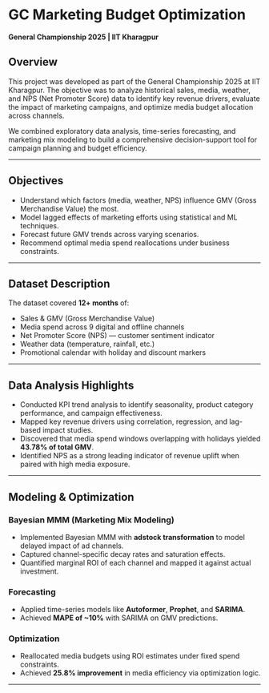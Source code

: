# GC Marketing Budget Optimization 
**General Championship 2025 | IIT Kharagpur**

## Overview  
This project was developed as part of the General Championship 2025 at IIT Kharagpur. The objective was to analyze historical sales, media, weather, and NPS (Net Promoter Score) data to identify key revenue drivers, evaluate the impact of marketing campaigns, and optimize media budget allocation across channels.

We combined exploratory data analysis, time-series forecasting, and marketing mix modeling to build a comprehensive decision-support tool for campaign planning and budget efficiency.

---

## Objectives  
- Understand which factors (media, weather, NPS) influence GMV (Gross Merchandise Value) the most.  
- Model lagged effects of marketing efforts using statistical and ML techniques.  
- Forecast future GMV trends across varying scenarios.  
- Recommend optimal media spend reallocations under business constraints.

---

## Dataset Description  
The dataset covered **12+ months** of:
- Sales & GMV (Gross Merchandise Value)
- Media spend across 9 digital and offline channels
- Net Promoter Score (NPS) — customer sentiment indicator
- Weather data (temperature, rainfall, etc.)
- Promotional calendar with holiday and discount markers

---

## Data Analysis Highlights  
- Conducted KPI trend analysis to identify seasonality, product category performance, and campaign effectiveness.  
- Mapped key revenue drivers using correlation, regression, and lag-based impact studies.  
- Discovered that media spend windows overlapping with holidays yielded **43.78% of total GMV**.  
- Identified NPS as a strong leading indicator of revenue uplift when paired with high media exposure.

---

## Modeling & Optimization  
### Bayesian MMM (Marketing Mix Modeling)  
- Implemented Bayesian MMM with **adstock transformation** to model delayed impact of ad channels.  
- Captured channel-specific decay rates and saturation effects.  
- Quantified marginal ROI of each channel and mapped it against actual investment.

### Forecasting  
- Applied time-series models like **Autoformer**, **Prophet**, and **SARIMA**.  
- Achieved **MAPE of ~10%** with SARIMA on GMV predictions.

### Optimization  
- Reallocated media budgets using ROI estimates under fixed spend constraints.  
- Achieved **25.8% improvement** in media efficiency via optimization logic.

---
